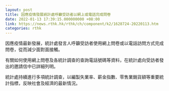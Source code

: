 ```yaml
---
layout: post
title: 因應疫情發展統計處呼籲受訪者以網上或電話完成問卷
date: 2022-01-13 17:39:15.000000000 +08:00
link: https://news.rthk.hk/rthk/ch/component/k2/1628724-20220113.htm
categories: rthk
---
```


因應疫情最新發展，統計處發言人呼籲受訪者使用網上問卷或以電話訪問方式完成問卷，從而減少面對面接觸。

有關如何使用網上問卷及各統計調查的查詢電話號碼等資料，在統計處向受訪者發出的邀請信中已詳細列明。

統計處持續進行多項統計調查，以編製失業率、薪金指數、零售業銷貨額等重要統計指標，反映社會及經濟的最新情況。
